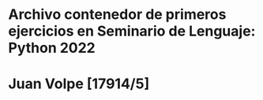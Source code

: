 # Archivo contenedor de primeros ejercicios en Seminario de Lenguaje: Python 2022


# Juan Volpe [17914/5]
